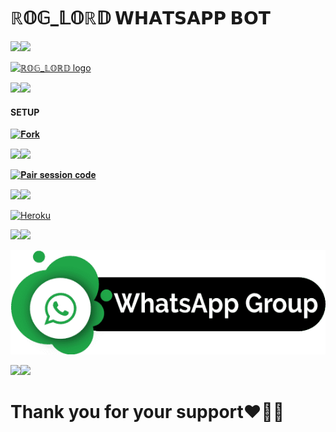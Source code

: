 # ℝ𝕆𝔾_𝕃𝕆ℝ𝔻 𝗪𝗛𝗔𝗧𝗦𝗔𝗣𝗣 𝗕𝗢𝗧
<a><img src='https://files.catbox.moe/yztoum.jpg'/></a><a><img src='https://files.catbox.moe/yztoum.jpg'/></a>

<p align="left">
  <a href="https://github.com/Neggy5">
    <img alt="ℝ𝕆𝔾_𝕃𝕆ℝ𝔻 logo"  src="https://files.catbox.moe/y7yry1.jpg">
  </a>
</p>

<a><img src='https://files.catbox.moe/yztoum.jpg'/></a><a><img src='https://files.catbox.moe/yztoum.jpg'/></a>


#### SETUP 


<p align="left">
<a href="https://github.com/Neggy5/ℝ𝕆𝔾_𝕃𝕆ℝ𝔻/fork"><img src="https://img.shields.io/badge/Fork-white" alt="𝐅𝐨𝐫𝐤" width="100"></a>


<a><img src='https://i.imgur.com/LyHic3i.gif'/></a><a><img src='https://i.imgur.com/LyHic3i.gif'/></a>

 <p align="left">
<a href="https://criss-ai.onrender.com"><img src="https://img.shields.io/badge/Pair%20session%20code-white" alt="𝐏𝐚𝐢𝐫 𝐬𝐞𝐬𝐬𝐢𝐨𝐧 𝐜𝐨𝐝𝐞" width="300"></a>


<a><img src='https://i.imgur.com/LyHic3i.gif'/></a><a><img src='https://i.imgur.com/LyHic3i.gif'/></a>


<p align="left">
<a href="https://criss-ai.vercel.app" target="_blank"><img title="DEPLOY-ON HEROKU" src="https://img.shields.io/badge/DEPLOY%20ON%20HEROKU-white" alt="Heroku" width="300"></a>
</p>
  
<a><img src='https://files.catbox.moe/yztoum.jpg'/></a><a><img src='https://files.catbox.moe/yztoum.jpg'/></a>


  

[![JOIN WHATSAPP GROUP](https://raw.githubusercontent.com/Neeraj-x0/Neeraj-x0/main/photos/suddidina-join-whatsapp.png)](https://whatsapp.com/channel/0029VaySwxF9Bb67U6rkUB2i)

 
<a><img src='https://files.catbox.moe/yztoum.jpg'/></a><a><img src='https://files.catbox.moe/yztoum.jpg'/></a>
# Thank you for your support❤️🙏✨
